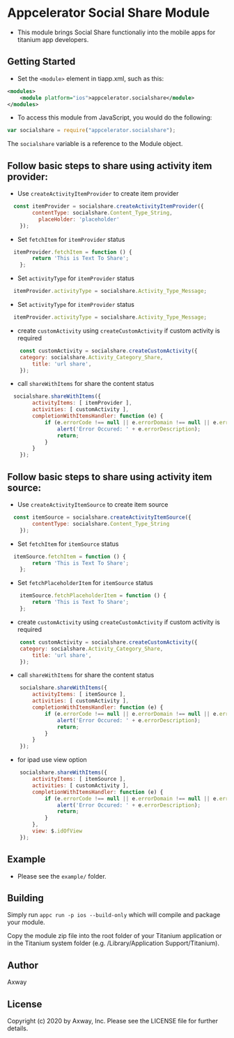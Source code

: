 # Appcelerator Social Share Module

- This module brings Social Share functionaliy into the mobile apps for titanium app developers.

## Getting Started

- Set the `<module>` element in tiapp.xml, such as this: 
``` xml
<modules>
    <module platform="ios">appcelerator.socialshare</module>
</modules>
```

- To access this module from JavaScript, you would do the following:

``` js
var socialshare = require("appcelerator.socialshare");
```
The `socialshare` variable is a reference to the Module object.

## Follow basic steps to share using activity item provider:

- Use `createActivityItemProvider` to create item provider
``` js
  const itemProvider = socialshare.createActivityItemProvider({
	  	contentType: socialshare.Content_Type_String,
		  placeHolder: 'placeholder'
	});
```
- Set `fetchItem` for `itemProvider` status
``` js
  itemProvider.fetchItem = function () {
		return 'This is Text To Share';
	};
```
- Set `activityType` for `itemProvider` status
``` js
  itemProvider.activityType = socialshare.Activity_Type_Message;
```
- Set `activityType` for `itemProvider` status
``` js
  itemProvider.activityType = socialshare.Activity_Type_Message;
```
- create `customActivity` using `createCustomActivity` if custom activity is required
``` js
	const customActivity = socialshare.createCustomActivity({
	category: socialshare.Activity_Category_Share,
		title: 'url share',
	});
```
- call `shareWithItems` for share the content status
``` js
  socialshare.shareWithItems({
		activityItems: [ itemProvider ],
		activities: [ customActivity ],
		completionWithItemsHandler: function (e) {
			if (e.errorCode !== null || e.errorDomain !== null || e.errorDescription !== null) {
				alert('Error Occured: ' + e.errorDescription);
				return;
			}
		}
	});
```
## Follow basic steps to share using activity item source:

- Use `createActivityItemSource` to create item source
``` js
  const itemSource = socialshare.createActivityItemSource({
		contentType: socialshare.Content_Type_String
	});
```
- Set `fetchItem` for `itemSource` status
``` js
  itemSource.fetchItem = function () {
		return 'This is Text To Share';
	};
```
- Set `fetchPlaceholderItem` for `itemSource` status
``` js
	itemSource.fetchPlaceholderItem = function () {
		return 'This is Text To Share';
	};
```
- create `customActivity` using `createCustomActivity` if custom activity is required
``` js
	const customActivity = socialshare.createCustomActivity({
	category: socialshare.Activity_Category_Share,
		title: 'url share',
	});
```
- call `shareWithItems` for share the content status
``` js
	socialshare.shareWithItems({
		activityItems: [ itemSource ],
		activities: [ customActivity ],
		completionWithItemsHandler: function (e) {
			if (e.errorCode !== null || e.errorDomain !== null || e.errorDescription !== null) {
				alert('Error Occured: ' + e.errorDescription);
				return;
			}
		}
	});
```
- for ipad use view option
``` js
    socialshare.shareWithItems({
        activityItems: [ itemSource ],
        activities: [ customActivity ],
        completionWithItemsHandler: function (e) {
            if (e.errorCode !== null || e.errorDomain !== null || e.errorDescription !== null) {
                alert('Error Occured: ' + e.errorDescription);
                return;
            }
        },
        view: $.idOfView
    });
```

## Example
- Please see the `example/` folder.

## Building

Simply run `appc run -p ios --build-only` which will compile and package your module.

Copy the module zip file into the root folder of your Titanium application or in the Titanium system folder (e.g. /Library/Application Support/Titanium).

## Author

Axway

## License

Copyright (c) 2020 by Axway, Inc. Please see the LICENSE file for further details.
